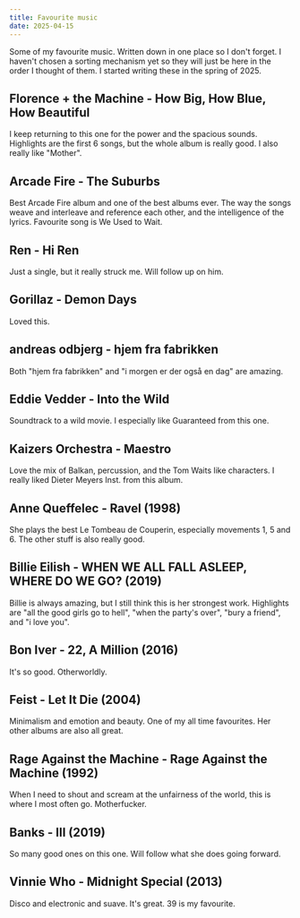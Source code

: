 ```yaml
---
title: Favourite music
date: 2025-04-15
---
```


Some of my favourite music. Written down in one place so I don't forget. I
haven't chosen a sorting mechanism yet so they will just be here in the order I
thought of them. I started writing these in the spring of 2025.

## Florence + the Machine - How Big, How Blue, How Beautiful

I keep returning to this one for the power and the spacious sounds. Highlights
are the first 6 songs, but the whole album is really good. I also really like
"Mother".

## Arcade Fire - The Suburbs

Best Arcade Fire album and one of the best albums ever. The way the songs weave
and interleave and reference each other, and the intelligence of the lyrics.
Favourite song is We Used to Wait.

## Ren - Hi Ren

Just a single, but it really struck me. Will follow up on him.

## Gorillaz - Demon Days

Loved this.

## andreas odbjerg - hjem fra fabrikken

Both "hjem fra fabrikken" and "i morgen er der også en dag" are amazing.

## Eddie Vedder - Into the Wild

Soundtrack to a wild movie. I especially like Guaranteed from this one.

## Kaizers Orchestra - Maestro

Love the mix of Balkan, percussion, and the Tom Waits like characters. I really
liked Dieter Meyers Inst. from this album.

## Anne Queffelec - Ravel (1998)

She plays the best Le Tombeau de Couperin, especially movements 1, 5 and 6. The
other stuff is also really good.

## Billie Eilish - WHEN WE ALL FALL ASLEEP, WHERE DO WE GO? (2019)

Billie is always amazing, but I still think this is her strongest work.
Highlights are "all the good girls go to hell", "when the party's over", "bury a
friend", and "i love you".

## Bon Iver - 22, A Million (2016)

It's so good. Otherworldly.

## Feist - Let It Die (2004)

Minimalism and emotion and beauty. One of my all time favourites. Her other
albums are also all great.

## Rage Against the Machine - Rage Against the Machine (1992)

When I need to shout and scream at the unfairness of the world, this is where I
most often go. Motherfucker.

## Banks - III (2019)

So many good ones on this one. Will follow what she does going forward.

## Vinnie Who - Midnight Special (2013)

Disco and electronic and suave. It's great. 39 is my favourite.
